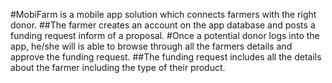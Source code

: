 #MobiFarm is a mobile app solution which connects farmers with the right donor.
##The farmer creates an account on the app database and posts a funding request inform of a proposal.
#Once a potential donor logs into the app, he/she will is able to browse through all the farmers details and approve the funding request. 
##The funding request includes all the details about the farmer including the type of their product.

